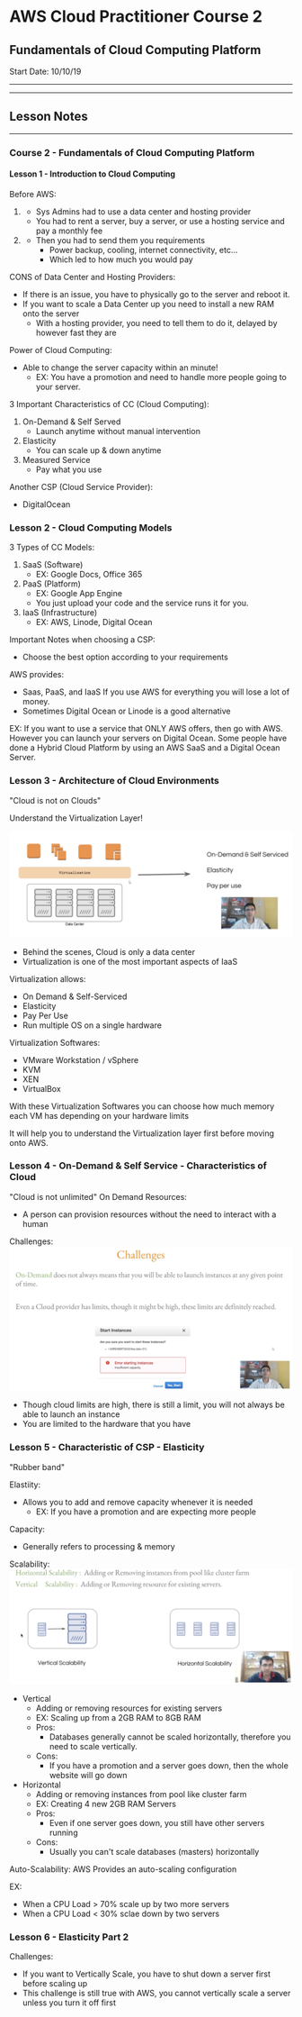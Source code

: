 # AWS Cloud Practitioner Course 2
## Fundamentals of Cloud Computing Platform
Start Date: 10/10/19

---
---

## Lesson Notes
---
### Course 2 - Fundamentals of Cloud Computing Platform
#### Lesson 1 - Introduction to Cloud Computing
Before AWS:

1.
    - Sys Admins had to use a data center and hosting provider
    - You had to rent a server, buy a server, or use a hosting service and pay a monthly fee
2.
    - Then you had to send them you requirements
      - Power backup, cooling, internet connectivity, etc...
      - Which led to how much you would pay

CONS of Data Center and Hosting Providers:
- If there is an issue, you have to physically go to the server and reboot it.
- If you want to scale a Data Center up you need to install a new RAM onto the server
  - With a hosting provider, you need to tell them to do it,  delayed by however fast they are

Power of Cloud Computing:
- Able to change the server capacity within an minute!
  - EX: You have a promotion and need to handle more people going to your server.

3 Important Characteristics of CC (Cloud Computing):
1. On-Demand & Self Served
    - Launch anytime without manual intervention
2. Elasticity
    - You can scale up & down anytime
3. Measured Service
    - Pay what you use

Another CSP (Cloud Service Provider):
- DigitalOcean

### Lesson 2 - Cloud Computing Models
3 Types of CC Models:
1. SaaS (Software)
    - EX: Google Docs, Office 365
2. PaaS (Platform)
    - EX: Google App Engine
    - You just upload your code and the service runs it for you.
3. IaaS (Infrastructure)
    - EX: AWS, Linode, Digital Ocean

Important Notes when choosing a CSP:
- Choose the best option according to your requirements

AWS provides:
- Saas, PaaS, and IaaS
If you use AWS for everything you will lose a lot of money.  
- Sometimes Digital Ocean or Linode is a good alternative

EX: If you want to use a service that ONLY AWS offers, then go with AWS.  However you can launch your servers on Digital Ocean.  Some people have done a Hybrid Cloud Platform by using an AWS SaaS and a Digital Ocean Server.

### Lesson 3 - Architecture of Cloud Environments
"Cloud is not on Clouds" 

Understand the Virtualization Layer!

![2.3-CloudIsADataCenter](./images/2.3-CloudIsADataCenter.PNG)

- Behind the scenes, Cloud is only a data center
- Virtualization is one of the most important aspects of IaaS

Virtualization allows:
- On Demand & Self-Serviced
- Elasticity
- Pay Per Use
- Run multiple OS on a single hardware

Virtualization Softwares:
- VMware Workstation / vSphere
- KVM
- XEN
- VirtualBox

With these Virtualization Softwares you can choose how much memory each VM has depending on your hardware limits

It will help you to understand the Virtualization layer first before moving onto AWS.

### Lesson 4 - On-Demand & Self Service - Characteristics of Cloud
"Cloud is not unlimited"
On Demand Resources:
- A person can provision resources without the need to interact with a human

Challenges:
![Challenges](./images/2.4-Challenges.png)
- Though cloud limits are high, there is still a limit, you will not always be able to launch an instance
- You are limited to the hardware that you have

### Lesson 5 - Characteristic of CSP - Elasticity
"Rubber band"

Elastiity:
- Allows you to add and remove capacity whenever it is needed
  - EX: If you have a promotion and are expecting more people

Capacity:
- Generally refers to processing & memory

Scalability:
![Scalability](./images/2.5-Scalability.png)
- Vertical
  - Adding or removing resources for existing servers
  - EX: Scaling up from a 2GB RAM to 8GB RAM
  - Pros:
    - Databases generally cannot be scaled horizontally, therefore you need to scale vertically.
  - Cons:
    - If you have a promotion and a server goes down, then the whole website will go down
- Horizontal
  - Adding or removing instances from pool like cluster farm
  - EX: Creating 4 new 2GB RAM Servers
  - Pros:
    - Even if one server goes down, you still have other servers running
  - Cons:
    - Usually you can't scale databases (masters) horizontally

Auto-Scalability:
AWS Provides an auto-scaling configuration

EX:  
- When a CPU Load > 70% scale up by two more servers
- When a CPU Load < 30% sclae down by two servers

### Lesson 6 - Elasticity Part 2
Challenges:
- If you want to Vertically Scale, you have to shut down a server first before scaling up
- This challenge is still true with AWS, you cannot vertically scale a server unless you turn it off first
